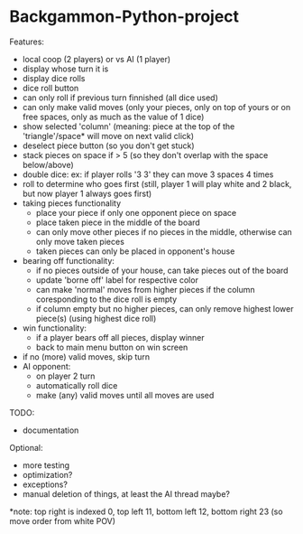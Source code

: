 # Backgammon-Python-project

Features:
- local coop (2 players) or vs AI (1 player)
- display whose turn it is
- display dice rolls
- dice roll button
- can only roll if previous turn finnished (all dice used)
- can only make valid moves (only your pieces, only on top of yours or on free spaces, only as much as the value of 1 dice)
- show selected 'column' (meaning: piece at the top of the 'triangle'/space* will move on next valid click)
- deselect piece button (so you don't get stuck)
- stack pieces on space if > 5 (so they don't overlap with the space below/above)
- double dice: ex: if player rolls '3 3' they can move 3 spaces 4 times
- roll to determine who goes first (still, player 1 will play white and 2 black, but now player 1 always goes first)
- taking pieces functionality
	- place your piece if only one opponent piece on space
	- place taken piece in the middle of the board
	- can only move other pieces if no pieces in the middle, otherwise can only move taken pieces
	- taken pieces can only be placed in opponent's house
- bearing off functionality:
	- if no pieces outside of your house, can take pieces out of the board
	- update 'borne off' label for respective color
	- can make 'normal' moves from higher pieces if the column coresponding to the dice roll is empty
	- if column empty but no higher pieces, can only remove highest lower piece(s) (using highest dice roll)
- win functionality:
	- if a player bears off all pieces, display winner
	- back to main menu button on win screen
- if no (more) valid moves, skip turn
- AI opponent:
	- on player 2 turn
	- automatically roll dice 
	- make (any) valid moves until all moves are used

TODO:
- documentation

Optional:
- more testing
- optimization?
- exceptions?
- manual deletion of things, at least the AI thread maybe?

*note: top right is indexed 0, top left 11, bottom left 12, bottom right 23 (so move order from white POV)
